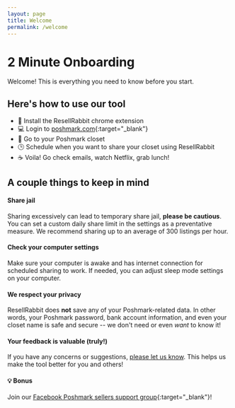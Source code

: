```yaml
---
layout: page
title: Welcome
permalink: /welcome
---
```



# 2 Minute Onboarding
Welcome! This is everything you need to know before you start.

## Here's how to use our tool

- 🐰 Install the ResellRabbit chrome extension
- 💻 Login to [poshmark.com](https://poshmark.com/){:target="_blank"} 
- 👚 Go to your Poshmark closet
- 🕒 Schedule when you want to share your closet using ResellRabbit
- ☕ Voila! Go check emails, watch Netflix, grab lunch! 

## A couple things to keep in mind

#### Share jail
Sharing excessively can lead to temporary share jail, **please be cautious**. You can set a custom daily share limit in the settings as a preventative measure. We recommend sharing up to an average of 300 listings per hour.

#### Check your computer settings
Make sure your computer is awake and has internet connection for scheduled sharing to work. If needed, you can adjust sleep mode settings on your computer.

#### We respect your privacy
ResellRabbit does **not** save any of your Poshmark-related data. In other words, your Poshmark password, bank account information, and even your closet name is safe and secure -- we don't need or even _want_ to know it!

#### Your feedback is valuable (truly!)
If you have any concerns or suggestions, [please let us know](mailto:resellrabbit@gmail.com?subject=[Feedback]). This helps us make the tool better for you and others!

#### 💡 Bonus
Join our [Facebook Poshmark sellers support group](https://www.facebook.com/groups/801029790774238/){:target="_blank"}! 






  

